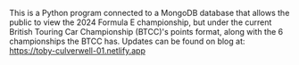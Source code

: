 This is a Python program connected to a MongoDB database that allows the public to view the 2024 Formula E championship, but under the current British Touring Car Championship (BTCC)'s points format, along with the 6 championships the BTCC has.
Updates can be found on blog at: https://toby-culverwell-01.netlify.app
